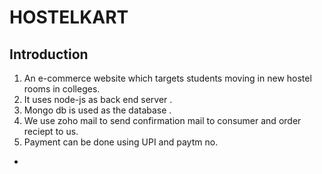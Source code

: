 # HOSTELKART
## Introduction
1. An e-commerce website which targets students moving in new hostel rooms in colleges.
2. It uses node-js as back end server .
3. Mongo db is used as the database .
4. We use zoho mail to send confirmation mail to consumer and order reciept to us.
5. Payment can be done using UPI and paytm no.





































- 
